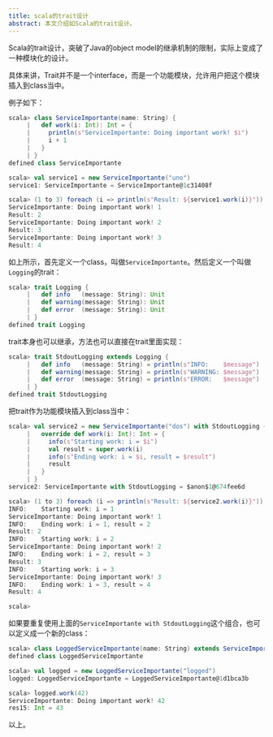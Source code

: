 ```yaml
---
title: scala的trait设计
abstract: 本文介绍如Scala的trait设计。
---
```




Scala的trait设计，突破了Java的object model的继承机制的限制，实际上变成了一种模块化的设计。

具体来讲，Trait并不是一个interface，而是一个功能模块，允许用户把这个模块插入到class当中。

例子如下：

```scala
scala> class ServiceImportante(name: String) {
     |   def work(i: Int): Int = {
     |     println(s"ServiceImportante: Doing important work! $i")
     |     i + 1
     |   }
     | }
defined class ServiceImportante
```

```scala
scala> val service1 = new ServiceImportante("uno")
service1: ServiceImportante = ServiceImportante@1c31408f
```

```scala
scala> (1 to 3) foreach (i => println(s"Result: ${service1.work(i)}"))
ServiceImportante: Doing important work! 1
Result: 2
ServiceImportante: Doing important work! 2
Result: 3
ServiceImportante: Doing important work! 3
Result: 4
```

如上所示，首先定义一个class，叫做`ServiceImportante`。然后定义一个叫做`Logging`的trait：

```scala
scala> trait Logging {
     |   def info   (message: String): Unit
     |   def warning(message: String): Unit
     |   def error  (message: String): Unit
     | }
defined trait Logging
```

trait本身也可以继承，方法也可以直接在trait里面实现：

```scala
scala> trait StdoutLogging extends Logging {
     |   def info   (message: String) = println(s"INFO:    $message")
     |   def warning(message: String) = println(s"WARNING: $message")
     |   def error  (message: String) = println(s"ERROR:   $message")
     | }
defined trait StdoutLogging
```

把trait作为功能模块插入到class当中：

```scala
scala> val service2 = new ServiceImportante("dos") with StdoutLogging {
     |   override def work(i: Int): Int = {
     |     info(s"Starting work: i = $i")
     |     val result = super.work(i)
     |     info(s"Ending work: i = $i, result = $result")
     |     result
     |   }
     | }
service2: ServiceImportante with StdoutLogging = $anon$1@674fee6d
```

```scala
scala> (1 to 3) foreach (i => println(s"Result: ${service2.work(i)}"))
INFO:    Starting work: i = 1
ServiceImportante: Doing important work! 1
INFO:    Ending work: i = 1, result = 2
Result: 2
INFO:    Starting work: i = 2
ServiceImportante: Doing important work! 2
INFO:    Ending work: i = 2, result = 3
Result: 3
INFO:    Starting work: i = 3
ServiceImportante: Doing important work! 3
INFO:    Ending work: i = 3, result = 4
Result: 4

scala>
```

如果要重复使用上面的`ServiceImportante with StdoutLogging`这个组合，也可以定义成一个新的class：

```scala
scala> class LoggedServiceImportante(name: String) extends ServiceImportante(name) with StdoutLogging
defined class LoggedServiceImportante

scala> val logged = new LoggedServiceImportante("logged")
logged: LoggedServiceImportante = LoggedServiceImportante@1d1bca3b

scala> logged.work(42)
ServiceImportante: Doing important work! 42
res15: Int = 43
````

以上。
